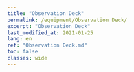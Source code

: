 ```yaml
---
title: "Observation Deck"
permalink: /equipment/Observation Deck/
excerpt: "Observation Deck"
last_modified_at: 2021-01-25
lang: en
ref: "Observation Deck.md"
toc: false
classes: wide
---
```


